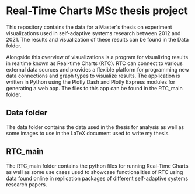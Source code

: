 # Real-Time Charts MSc thesis project
This repository contains the data for a Master's thesis on experiment visualizations used in self-adaptive systems research between 2012 and 2021. The results and visualization of these results can be found in the Data folder.

Alongside this overview of visualizations is a program for visualizing results in realtime known as Real-time Charts (RTC). RTC can connect to various external data sources and provides a flexible platform for programming new data connections and graph types to visualize results. The application is written in Python using the Plotly Dash and Plotly Express modules for generating a web app. The files to this app can be found in the RTC_main folder.

## Data folder
The data folder contains the data used in the thesis for analysis as well as some images to use in the LaTeX document used to write my thesis.

## RTC_main
The RTC_main folder contains the python files for running Real-Time Charts as well as some use cases used to showcase functionalities of RTC using data found online in replication packages of different self-adaptive systems research papers.
